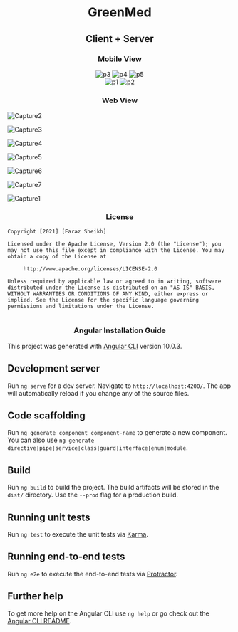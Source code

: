 <h1 align="center">GreenMed</h1>    
<h2 align="center">Client + Server</h2> 


<div align="center">

<h3 align="center">Mobile View</h3> 

![p3](https://user-images.githubusercontent.com/61186175/135245024-ec6e770e-ea73-4116-857d-09eba66c5840.png) ![p4](https://user-images.githubusercontent.com/61186175/135245029-d72d2104-6a7f-4c31-b2d7-5fc720947715.png) ![p5](https://user-images.githubusercontent.com/61186175/135245035-346797ad-8025-4228-830f-7c26d1ee9cf3.png)
 <br>
![p1](https://user-images.githubusercontent.com/61186175/135245038-7f72ecf3-03ff-4e5b-b75d-5ed162d76515.png)
![p2](https://user-images.githubusercontent.com/61186175/135245041-a048aae2-516d-4e4e-9615-15fcecb5ae47.png)

  
</div>


<div style="margin : 0px auto;">

<h3 align="center">Web View</h3> 

  ![Capture2](https://user-images.githubusercontent.com/61186175/135246461-32ee963d-1f89-4e08-88c9-fde2c0b18e50.PNG) 

  ![Capture3](https://user-images.githubusercontent.com/61186175/135246467-02f70b39-072b-43bf-894a-8bc411aad956.PNG) 

  ![Capture4](https://user-images.githubusercontent.com/61186175/135246470-2e9a0200-685e-4144-b914-924286928dc9.PNG)
 
  ![Capture5](https://user-images.githubusercontent.com/61186175/135246473-059e1af5-786b-47ef-a3b9-e7d8f976c128.PNG)

  ![Capture6](https://user-images.githubusercontent.com/61186175/135246475-54f40ee9-235e-41e3-8aa1-b6c69ffd5a03.PNG)

  ![Capture7](https://user-images.githubusercontent.com/61186175/135246479-353f9fd4-4db9-4cf1-a5e8-c81c765e94e3.PNG)

  ![Capture1](https://user-images.githubusercontent.com/61186175/135246481-0b3a7636-aaf4-4786-a37c-0f8c5a30c3df.PNG)
  
</div>























<h3 align="center">License</h3>

```
Copyright [2021] [Faraz Sheikh]

Licensed under the Apache License, Version 2.0 (the "License"); you may not use this file except in compliance with the License. You may obtain a copy of the License at
  
     http://www.apache.org/licenses/LICENSE-2.0
     
Unless required by applicable law or agreed to in writing, software distributed under the License is distributed on an "AS IS" BASIS, WITHOUT WARRANTIES OR CONDITIONS OF ANY KIND, either express or implied. See the License for the specific language governing permissions and limitations under the License.
  
```


<h3 align="center">Angular Installation Guide</h3>


This project was generated with [Angular CLI](https://github.com/angular/angular-cli) version 10.0.3.

## Development server

Run `ng serve` for a dev server. Navigate to `http://localhost:4200/`. The app will automatically reload if you change any of the source files.

## Code scaffolding

Run `ng generate component component-name` to generate a new component. You can also use `ng generate directive|pipe|service|class|guard|interface|enum|module`.

## Build

Run `ng build` to build the project. The build artifacts will be stored in the `dist/` directory. Use the `--prod` flag for a production build.

## Running unit tests

Run `ng test` to execute the unit tests via [Karma](https://karma-runner.github.io).

## Running end-to-end tests

Run `ng e2e` to execute the end-to-end tests via [Protractor](http://www.protractortest.org/).

## Further help

To get more help on the Angular CLI use `ng help` or go check out the [Angular CLI README](https://github.com/angular/angular-cli/blob/master/README.md).
